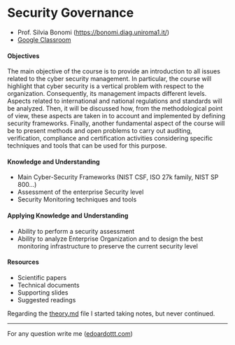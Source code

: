# Security Governance

- Prof. Silvia Bonomi (https://bonomi.diag.uniroma1.it/)
- [Google Classroom](https://classroom.google.com/u/0/c/MzkwODQwOTUyMDU2) 

#### Objectives
The main objective of the course is to provide an introduction to all issues related to the cyber security management. In particular, the course will highlight that cyber security is a vertical problem with respect to the organization. Consequently, its management impacts different levels.
Aspects related to international and national regulations and standards will be analyzed. Then, it will be discussed how, from the methodological point of view, these aspects are taken in to account and implemented by defining security frameworks.
Finally, another fundamental aspect of the course will be to present methods and open problems to carry out auditing, verification, compliance and certification activities considering specific techniques and tools that can be used for this purpose.

#### Knowledge and Understanding
  - Main Cyber-Security Frameworks (NIST CSF, ISO 27k family, NIST SP 800...)
  - Assessment of the enterprise Security level
  - Security Monitoring techniques and tools

#### Applying Knowledge and Understanding
  - Ability to perform a security assessment
  - Ability to analyze Enterprise Organization and to design the best monitoring infrastructure to preserve the current security level

#### Resources  
- Scientific papers
- Technical documents
- Supporting slides
- Suggested readings

Regarding the [theory.md](https://github.com/edoardottt/MSc-CyberSecurity-Sapienza/blob/main/Security-Governance/theory.md) file I started taking notes, but never continued.

---------

For any question write me ([edoardottt.com](https://edoardottt.com/))

